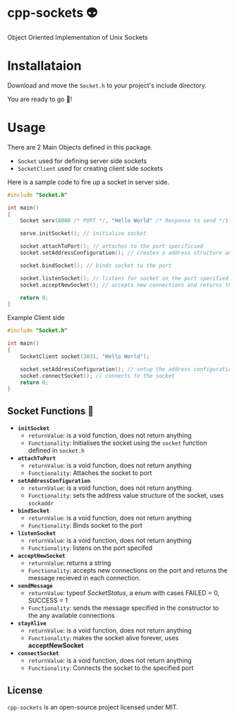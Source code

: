 # cpp-sockets 👽
Object Oriented Implementation of Unix Sockets

# Installataion
Download and move the `Socket.h` to your project's include directory.

You are ready to go 🚀!

# Usage
There are 2 Main Objects defined in this package.
- `Socket` used for defining server side sockets
- `SocketClient` used for creating client side sockets

Here is a sample code to fire up a socket in server side.
```cpp
#include "Socket.h"

int main()
{
    Socket serv(8080 /* PORT */, "Hello World" /* Response to send */);

    serve.initSocket(); // initialize socket

    socket.attachToPort(); // attaches to the port specificied
    socket.setAddressConfiguration(); // creates a address structure and configures it

    socket.bindSocket(); // binds socket to the port

    socket.listenSocket(); // listens for socket on the port specified
    socket.acceptNewSocket(); // accepts new connections and returns the message for the current connection

    return 0;
}
```

Example Client side
```cpp
#include "Socket.h"

int main()
{
    SocketClient socket(3031, "Hello World");

    socket.setAddressConfiguration(); // setup the address configuration
    socket.connectSocket(); // connects to the socket
    return 0;
}
```

## Socket Functions 🥶
- **`initSocket`**
    - `returnValue`: is a void function, does not return anything
    - `Functionality`: Initialises the socket using the `socket` function defined in `socket.h`
- **`attachToPort`**
    - `returnValue`: is a void function, does not return anything
    - `Functionality`: Attaches the socket to port
- **`setAddressConfiguration`**
    - `returnValue`: is a void function, does not return anything
    - `Functionality`: sets the address value structure of the socket, uses `sockaddr`
- **`bindSocket`**
    - `returnValue`: is a void function, does not return anything
    - `Functionality`: Binds socket to the port
- **`listenSocket`**
    - `returnValue`: is a void function, does not return anything
    - `Functionality`: listens on the port specifed
- **`acceptNewSocket`**
    - `returnValue`: returns a string
    - `Functionality`: accepts new connections on the port and returns the message recieved in each connection.
- **`sendMessage`**
    - `returnValue`: typeof _SocketStatus_, a enum with cases FAILED = 0, SUCCESS = 1
    - `Functionality`: sends the message specified in the constructor to the any available connections
- **`stayAlive`**
    - `returnValue`: is a void function, does not return anything
    - `Functionality`: makes the socket alive forever, uses **acceptNewSocket**
- **`connectSocket`**
    - `returnValue`: is a void function, does not return anything
    - `Functionality`: Connects the socket to the specified port

## License
`cpp-sockets` is an open-source project licensed under MIT.
